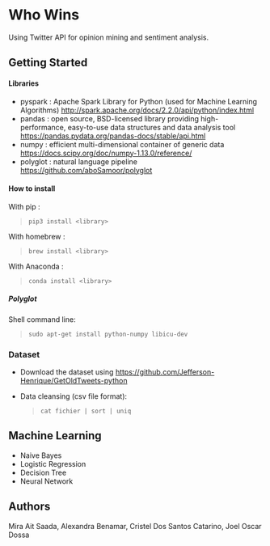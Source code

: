 # Who Wins

Using Twitter API for opinion mining and sentiment analysis.

## Getting Started

#### Libraries

- pyspark : Apache Spark Library for Python (used for Machine Learning Algorithms)
  http://spark.apache.org/docs/2.2.0/api/python/index.html
- pandas : open source, BSD-licensed library providing high-performance, easy-to-use data structures and data analysis tool
  https://pandas.pydata.org/pandas-docs/stable/api.html
- numpy : efficient multi-dimensional container of generic data
  https://docs.scipy.org/doc/numpy-1.13.0/reference/
- polyglot : natural language pipeline
  https://github.com/aboSamoor/polyglot


#### How to install

With pip :
  > `pip3 install <library>`
  
With homebrew :
  >  `brew install <library>`

With Anaconda :
  > `conda install <library>`

##### Polyglot

Shell command line:
  > `sudo apt-get install python-numpy libicu-dev`

### Dataset

-  Download the dataset using https://github.com/Jefferson-Henrique/GetOldTweets-python

- Data cleansing (csv file format):
  > `cat fichier | sort | uniq`
  
## Machine Learning

- Naive Bayes
- Logistic Regression
- Decision Tree
- Neural Network

## Authors

Mira Ait Saada, Alexandra Benamar, Cristel Dos Santos Catarino, Joel Oscar Dossa

